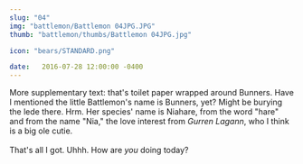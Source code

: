 ```yaml
---
slug: "04"
img: "battlemon/Battlemon 04JPG.JPG"
thumb: "battlemon/thumbs/Battlemon 04JPG.jpg"

icon: "bears/STANDARD.png"

date:   2016-07-28 12:00:00 -0400
---
```


More supplementary text: that's toilet paper wrapped around Bunners. Have I mentioned the little Battlemon's name is Bunners, yet? Might be burying the lede there. Hrm. Her species' name is Niahare, from the word "hare" and from the name "Nia," the love interest from <em>Gurren Lagann</em>, who I think is a big ole cutie.<br><br>That's all I got. Uhhh. How are <em>you</em> doing today?
